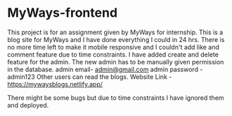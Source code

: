 # MyWays-frontend

This project is for an assignment given by MyWays for internship.
This is a blog site for MyWays and I have done everything I could in 24 hrs. There is no more time left to make it mobile responsive and I couldn't add like and comment feature due to time constraints.
I have added create and delete feature for the admin.
The new admin has to be manually given permission in the database.
admin email- admin@gmail.com
admin password - admin123
Other users can read the blogs.
Website Link - https://mywaysblogs.netlify.app/

There might be some bugs but due to time constraints I have ignored them and deployed. 
